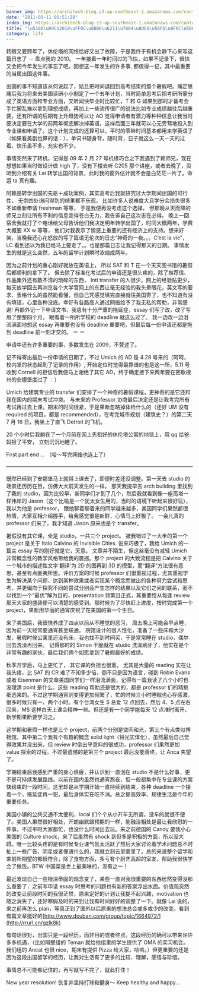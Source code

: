```yaml
---
banner_img: https://architech-blog.s3-ap-southeast-1.amazonaws.com/content/images/uploads/2011/01/p_large_ucoD_61ea0006de235c42.jpeg
date: "2011-01-11 01:51:28"
index_img: https://architech-blog.s3-ap-southeast-1.amazonaws.com/content/images/uploads/2011/01/p_large_ucoD_61ea0006de235c42.jpeg
title: "\u518D\u89C12010\uFF0C\u8BB0\u6211\u7684\u8DE8\u56FD\u8F6C\u5B66"
category: life
---
```


转眼又要跨年了，休伦塔的网络恰好又出了故障，于是我终于有机会静下心来写这篇日志了 － 盘点我的 2010。 一年接着一年时间过的飞快，如果不记录下，很快又会把今年发生的事忘了吧。回想这一年发生的许多事, 都值得一记，其中最重要的当属出国这件事。

出国的事不知道该从何说起了，姑且把时间退回到高考结束的那个暑假吧。痛定思痛后我为将来去美国读研小小制定了一个五年计划，当时简单思考后把考研所需分成了英语方面和专业方面，又听闻快毕业时比较忙，T 和 G 如果到那时才备考会手忙脚乱难以拿到理想成绩，再加上一些流传很广的说法比如专业成绩越往后越重要，还有所谓的后期有上升趋势可以让 AO 觉得申请者有潜力等种种信息让我当时便决定要在大学的前两年彻底解决掉英语，这样后面三年就可以心无旁骛地投入到专业课和申请了。这个计划完成的还算可以，平时的零碎时间基本都用来学英语了（如果看美剧也算的话：），单词书随身背，随时背，日子就这么一天一天的过着，快乐虽不多，充实也不少。

事情突然来了转机，记得是 09 年 2 月 27 号机缘巧合之下我遇到了赖师兄，现在想想如果当时做设计做 high 了，没有下楼去听 C205 那个讲座，或者去晚了，没听到介绍有关 Lai 转学出国的背景，此时我的窗外估计就不会是白茫茫一片了。命运 ta 真有趣。

阿赖是转学出国的先驱＋成功案例，其实高考后我就研究过大学期间出国的可行性， 无奈四处询问得到的结果都不乐观， 比如许多人说难度大且学分会损失很多不如重新申请 freshman 等等， 于是我便再没考虑这个选择。 但那晚从天而降的师兄立刻让所有不利的信息变得苍白无力，我告诉自己这次志在必得。 晚上一回宿舍我就打了个电话给父母告诉他们我决定明年转学出国了，时间大概两年，学费大概要 XX w 等等， 他们对我表示了情感上重要的还有经济上的支持。想来好笑，当晚我还心花怒放的写了篇语无伦次的日志“神奇的一夜。。。C’est la vie”，LC 看到还以为我已经马上要走了。。也是那篇日志让我记得那天的日期。 事情发生的就是这么突然，五年的留学计划瞬时浓缩成两年。

因为之前计划的重心刚好就放在英语上， 所以 SAT 和 T 在一个天天图书馆的暑假后都顺利的拿下了。 但去除了标准化考试后的申请还是很头疼的，除了推荐信、作品集外还有数不清的琐碎的东西， Intl transfer 的人很少，网上的经验贴更少，每天放学回去再浏览各个大学官网上的东西让毫无经验的我头晕眼花，英文写的要求、表格什么的虽然能看懂，但自己凭感觉填完直接就往美国寄了，也不知道有没有填错，心里各种没底。幸好有各路高人通过网络给予了我无私的帮助，非常感谢! 再额外记一下申请文书，我患有十分严重的拖延症，essay 们写了改，改了写用了整整四个月， 眼看着一所所学校的 deadline 就这么过了。 我一边改一边泪流满面地想这 essay 再重要也没有 deadline 重要吧，但最后每一份申请还都是拖到 deadline 前一刻才交的。 ＝ ＝

申请中还有许多重要的事，多数发生在 2009，不赘述了。

记不得寄出最后一份申请的日期了，不过 Umich 的 AD 是 4.28 号来的（呵呵，校内发的状态起到了记录的作用）, 开始定位时觉得最靠谱的也是这一所，5.11 号收到 Cornell 的拒信后我便马上谢绝了其它 AD，终于确定接下来两年要在密歇根州的安娜堡度过了 ：）

Umich 给建筑专业的 transfer 们安排了一个神奇的暑假课程，更神奇的是它还和我在国内的期末考试冲突。 与未来的 Professor 协商最后决定还是让我考完所有考试再过去上课。期末的时间很紧，于是果断忽略掉体检什么的（还好 UM 没有 required 的项目，都是 recommended），在考完城市规划（建筑史？）的第二天 7 月 16 日，我坐上了直飞 Detroit 的飞机。

20 个小时后我躺在了一个月前在网上先租好的休伦塔公寓的地毯上，用 qq 给爸妈报了平安， 立刻沉沉地睡了。

First part end … （哈～写完网络也连上了）

————————————————————————————————————

既然已经到了安娜堡马上就得上课去了，即便时差还没调整。第一天去 studio 的场景还历历在目，仿佛大大前天发生的一样。 那天我提早去 arch building 里找到了我的 studio，因为比较早，新同学们才到了几个，然后我就看到像一座高塔一样伟岸的 Jason（这个比喻是一个犹太女生用的，当时的语境下听起来很好玩）， 我以为他是 professor， 跟他聊着聊着来的同学越来越多，美国同学们果然都很热情，大家互相介绍握手，给我感觉很是新鲜，心情马上好极了。 一会儿真的 professor 们来了，我才知道 Jason 原来也是个 transfer。

暑假没有其它课，全是 studio，一共三个 project。 被我错过了一大半的第一个 project 是关于 Italo Calvino 的 Invisible Cities. 说来巧极了，我给 Umich 的一篇主 essay 写的刚好就是它，天意。 文章并不陌生，但这丝毫没有减轻 Umich 非常概念性的教学风格带给我的震撼。那个 project 的大致流程是把 Calvino 关于一个城市的描述性文字‘翻译’为 2D 的图再到 3D 的模型，而“翻译”方法很有意思，甚至有点匪夷所思。评价方案的时候 professor 们很重视过程，尤其重视学生为解决某个问题、达到某种效果或者实现某个概念而做出的各种努力尝试和思考，并更偏向于探究不同的尝试分别会产生怎样的结果以及它们之间的联系，而不以找到一个“最优”解为目的，presentation 频繁且正式，其重要性从每逢 review 那天大家的盛装便可以清楚的感受到。那时候为了尽快赶上进度，按时完成第一个 project，果断用华丽的通宵庆祝了在美国的第一个生日。

来了美国后，我很快养成了四点以前从不睡觉的恶习， 周五晚上可能会早点睡，因为前一天经常要通宵甚至联通。 院馆设计的很人性化，准备了一些床和大沙发，暑假时候公寓里还没有床，我也找不到时间买，于是常常睡在 studio，偶尔回去洗澡再回来。 记得那时的 Simon 干脆就在 studio 洗澡刷牙了，他实在是个非常有趣的家伙。最后我们俩个如愿拿到了暑假最好的成绩。

秋季开学后，马上更忙了， 其它课的负担也很重， 尤其是大量的 reading 实在让我头疼，比 SAT 的 CR 难了不知多少倍，倒不只是因为语言，碰到 Robin Evans 或者 Eisenman 的文章美国同学们一样泪流满面，记得有一篇我读了八个小时也没理清 point 是什么。这些 reading 帮助还是很大的，都是 professor 们的精挑细选来的。不过这学期通宵则变得更加频繁了，忙的时候三小时睡眠也心存感激，很多时候只有一、两个小时。有个台湾女生 S 总爱 12 点回去，然后 4、5 点左右回来，MS 这样白天上课会精神一些。但还是有一个同学能每天 12 点准时离开，新学期果断要学习之。

这学期和暑假一样也是三个 project，前两个分别是空间和光，第三个有点类似博物馆。其中第二个我有个有趣的概念 solid light（将光实体化），虽然最后自己觉得效果并没出来，但 review 时倒出乎意料的很成功，professor 们果然更加 value 探索的过程。不过最遗憾的是第三个 project 最后没能善终，让 Anca 失望了。

学期结束后我感到严重的身心俱疲，并认识到一直泡在 studio 不是什么好事，更不是可持续发展路线。以前在国内虽然也通宵熬夜，但一般都集中在专业课的方案快结束的一段时间，这里却是从学期开始一直持续到结束，各种 deadline 一个接着一个，拖延症再一犯，最后身体实在吃不消。总之提高效率、规律生活是今年的重要任务。

美国小镇的公共交通不太便利，local 们个个从小开车无所谓，没车的就很不便了。美国人果然很好相处，开朗幽默跟预期的一样，能融洽相处是最让我欣慰的一件事。不过平时大家都忙，也没什么时间出去玩。来之前德国的 Candy 要我小心美国的 Culture shock，来了后虽然有 shock 到但多是积极的方面，所以没大碍。唯一比较头疼的是有时候专业课气氛太活跃了然后大家讨论着学术问题总不时扯上一些广告、明星或者俚语什么的，我就立刻云里雾里了。总的来说整个留学和来前所期望的都很符合，除了食物方面，多亏有个厨艺高超的室友，帮助我很快学会了做饭。BTW 中国菜是世上最美味的，没有之一！

最近发现自己一些根深蒂固的观念变了，某些一直对我很重要的东西居然变得没那么重要了，之前写申请 essay 时思考的问题也有新的答案浮出水面。价值观突然的改变让前段时间的我很茫然，原来定好的计划让我提不起兴趣，motivation 也随之消失了，还好寒假及时的来到让我有时间好好的调整了一下。就像 Lai 说的，来之前再怎么 plan，等真正到了国外以后原来的想法总会或多或少的改变。看到有篇文章挺好的[http://www.douban.com/group/topic/1664972/](http://rrurl.cn/gzlk8k)

有句话很对，出国只是一段经历，而非目的或者终点。这段经历的确可以带来许许多多机遇，（比如隔壁组的 Teman 就给他组里的学生提供了 OMA 的实习机会。我们组的 Ancat 也很 nice，期末有提供 Pizza 给大家，哈哈。）但更重要的还是因为这段出国留学的经历，让我对生活有了更多的比较、理解，感悟与珍惜。

事情总不可能都记住的，再写就写不完了，就此打住！

New year resolution! 恢复并坚持打球和健身～ Keep healthy and happy…

<div></div>

